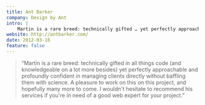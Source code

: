 ```yaml
---
title: Ant Barker
company: Design by Ant
intro: |
    Martin is a rare breed: technically gifted … yet perfectly approachable and profoundly confident in managing clients directly without baffling them with science.
website: http://antbarker.com/
date: 2012-03-16
feature: false
---
```


> “Martin is a rare breed: technically gifted in all things code (and knowledgeable on a lot more besides) yet perfectly approachable and profoundly confident in managing clients directly without baffling them with science. A pleasure to work on this on this project, and hopefully many more to come. I wouldn't hesitate to recommend his services if you're in need of a good web expert  for your project.”
